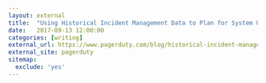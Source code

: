 ```yaml
---
layout: external
title:  "Using Historical Incident Management Data to Plan for System Upgrades"
date:   2017-09-13 12:00:00
categories: [writing]
external_url: https://www.pagerduty.com/blog/historical-incident-management-data-plan-system-upgrades/
external_site: pagerduty
sitemap:
  exclude: 'yes'
---
```

